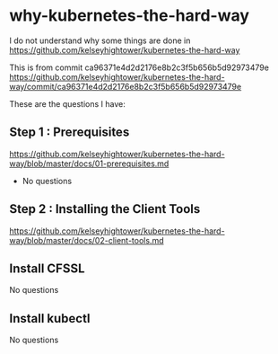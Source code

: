# why-kubernetes-the-hard-way

I do not understand why some things are done in https://github.com/kelseyhightower/kubernetes-the-hard-way

This is from commit ca96371e4d2d2176e8b2c3f5b656b5d92973479e
https://github.com/kelseyhightower/kubernetes-the-hard-way/commit/ca96371e4d2d2176e8b2c3f5b656b5d92973479e

These are the questions I have:

## Step 1 : Prerequisites

https://github.com/kelseyhightower/kubernetes-the-hard-way/blob/master/docs/01-prerequisites.md

- No questions

## Step 2 : Installing the Client Tools

https://github.com/kelseyhightower/kubernetes-the-hard-way/blob/master/docs/02-client-tools.md

## Install CFSSL

No questions

## Install kubectl

No questions
